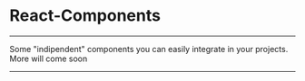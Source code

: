 # React-Components

- - - - - - - - - - - - - -
Some "indipendent" components you can easily integrate in your projects.
More will come soon
- - - - - - - - - - - - - - 